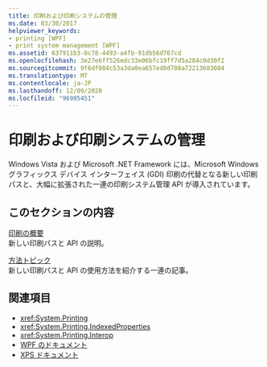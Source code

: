 ```yaml
---
title: 印刷および印刷システムの管理
ms.date: 03/30/2017
helpviewer_keywords:
- printing [WPF]
- print system management [WPF]
ms.assetid: 637911b3-0c78-4493-a4fb-91db56d767cd
ms.openlocfilehash: 3e27e6ff526edc33e06bfc19ff7d5a284c0d30f2
ms.sourcegitcommit: 9f6df084c53a3da0ea657ed0d708a72213683084
ms.translationtype: MT
ms.contentlocale: ja-JP
ms.lasthandoff: 12/09/2020
ms.locfileid: "96985451"
---
```

# <a name="printing-and-print-system-management"></a>印刷および印刷システムの管理
Windows Vista および Microsoft .NET Framework には、Microsoft Windows グラフィックス デバイス インターフェイス (GDI) 印刷の代替となる新しい印刷パスと、大幅に拡張された一連の印刷システム管理 API が導入されています。  
  
## <a name="in-this-section"></a>このセクションの内容  
 [印刷の概要](printing-overview.md)  
 新しい印刷パスと API の説明。  
  
 [方法トピック](printing-how-to-topics.md)  
 新しい印刷パスと API の使用方法を紹介する一連の記事。  
  
## <a name="see-also"></a>関連項目

- <xref:System.Printing>
- <xref:System.Printing.IndexedProperties>
- <xref:System.Printing.Interop>
- [WPF のドキュメント](documents-in-wpf.md)
- [XPS ドキュメント](/windows/desktop/printdocs/documents)
